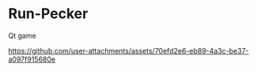 # Run-Pecker
Qt game



https://github.com/user-attachments/assets/70efd2e6-eb89-4a3c-be37-a097f915680e

